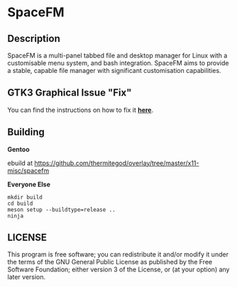# SpaceFM

## Description

SpaceFM is a multi-panel tabbed file and desktop manager for Linux with a
customisable menu system, and bash integration. SpaceFM aims to provide
a stable, capable file manager with significant customisation capabilities.

## GTK3 Graphical Issue "Fix"

You can find the instructions on how to fix it [**here**](extra/README-GTK3.md).

## Building

__Gentoo__

ebuild at
https://github.com/thermitegod/overlay/tree/master/x11-misc/spacefm


__Everyone Else__

```
mkdir build
cd build
meson setup --buildtype=release ..
ninja
```


## LICENSE

This program is free software; you can redistribute it and/or modify it
under the terms of the GNU General Public License as published by the
Free Software Foundation; either version 3 of the License, or (at your
option) any later version.
